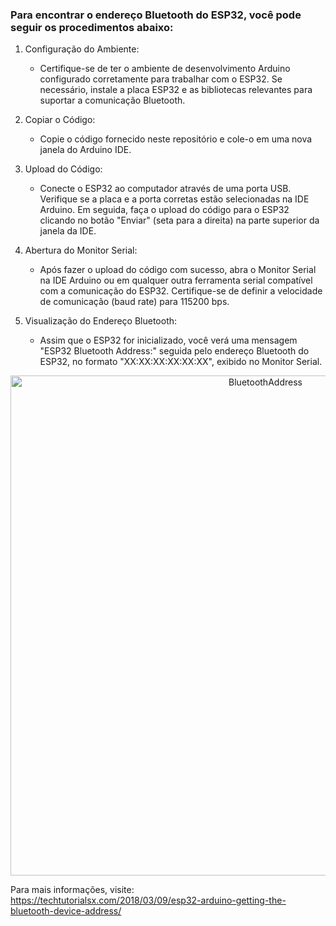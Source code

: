 ### Para encontrar o endereço Bluetooth do ESP32, você pode seguir os procedimentos abaixo:

1. Configuração do Ambiente:
   - Certifique-se de ter o ambiente de desenvolvimento Arduino configurado corretamente para trabalhar com o ESP32. Se necessário, instale a placa ESP32 e as bibliotecas relevantes para suportar a comunicação Bluetooth.

2. Copiar o Código:
   - Copie o código fornecido neste repositório e cole-o em uma nova janela do Arduino IDE.

3. Upload do Código:
   - Conecte o ESP32 ao computador através de uma porta USB. Verifique se a placa e a porta corretas estão selecionadas na IDE Arduino. Em seguida, faça o upload do código para o ESP32 clicando no botão "Enviar" (seta para a direita) na parte superior da janela da IDE.

4. Abertura do Monitor Serial:
   - Após fazer o upload do código com sucesso, abra o Monitor Serial na IDE Arduino ou em qualquer outra ferramenta serial compatível com a comunicação do ESP32. Certifique-se de definir a velocidade de comunicação (baud rate) para 115200 bps.

5. Visualização do Endereço Bluetooth:
   - Assim que o ESP32 for inicializado, você verá uma mensagem "ESP32 Bluetooth Address:" seguida pelo endereço Bluetooth do ESP32, no formato "XX:XX:XX:XX:XX:XX", exibido no Monitor Serial.
  
<p align="center">
  <img src= "https://github.com/andresima0/Help-ESP32/assets/111400782/78ae37e0-6f2f-47c3-82b4-8fe3a3408c3f)" 
  alt= "BluetoothAddress" width="800">
</p>

Para mais informações, visite: https://techtutorialsx.com/2018/03/09/esp32-arduino-getting-the-bluetooth-device-address/
